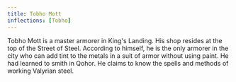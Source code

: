 ```yaml
---
title: Tobho Mott
inflections: [Tobho]
---
```


Tobho Mott is a master armorer in King's Landing. His shop resides at the top of the Street of Steel. According to himself, he is the only armorer in the city who can add tint to the metals in a suit of armor without using paint. He had learned to smith in Qohor. He claims to know the spells and methods of working Valyrian steel. 


